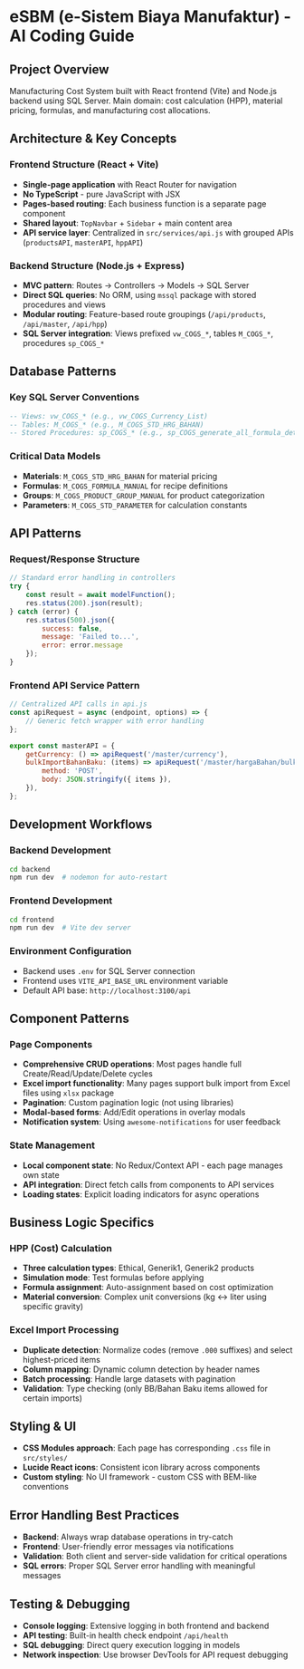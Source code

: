 # eSBM (e-Sistem Biaya Manufaktur) - AI Coding Guide

## Project Overview
Manufacturing Cost System built with React frontend (Vite) and Node.js backend using SQL Server. Main domain: cost calculation (HPP), material pricing, formulas, and manufacturing cost allocations.

## Architecture & Key Concepts

### Frontend Structure (React + Vite)
- **Single-page application** with React Router for navigation
- **No TypeScript** - pure JavaScript with JSX
- **Pages-based routing**: Each business function is a separate page component
- **Shared layout**: `TopNavbar` + `Sidebar` + main content area
- **API service layer**: Centralized in `src/services/api.js` with grouped APIs (`productsAPI`, `masterAPI`, `hppAPI`)

### Backend Structure (Node.js + Express)
- **MVC pattern**: Routes → Controllers → Models → SQL Server
- **Direct SQL queries**: No ORM, using `mssql` package with stored procedures and views
- **Modular routing**: Feature-based route groupings (`/api/products`, `/api/master`, `/api/hpp`)
- **SQL Server integration**: Views prefixed `vw_COGS_*`, tables `M_COGS_*`, procedures `sp_COGS_*`

## Database Patterns

### Key SQL Server Conventions
```sql
-- Views: vw_COGS_* (e.g., vw_COGS_Currency_List)
-- Tables: M_COGS_* (e.g., M_COGS_STD_HRG_BAHAN)
-- Stored Procedures: sp_COGS_* (e.g., sp_COGS_generate_all_formula_detail)
```

### Critical Data Models
- **Materials**: `M_COGS_STD_HRG_BAHAN` for material pricing
- **Formulas**: `M_COGS_FORMULA_MANUAL` for recipe definitions  
- **Groups**: `M_COGS_PRODUCT_GROUP_MANUAL` for product categorization
- **Parameters**: `M_COGS_STD_PARAMETER` for calculation constants

## API Patterns

### Request/Response Structure
```javascript
// Standard error handling in controllers
try {
    const result = await modelFunction();
    res.status(200).json(result);
} catch (error) {
    res.status(500).json({
        success: false,
        message: 'Failed to...',
        error: error.message
    });
}
```

### Frontend API Service Pattern
```javascript
// Centralized API calls in api.js
const apiRequest = async (endpoint, options) => {
    // Generic fetch wrapper with error handling
};

export const masterAPI = {
    getCurrency: () => apiRequest('/master/currency'),
    bulkImportBahanBaku: (items) => apiRequest('/master/hargaBahan/bulk-import-bahan-baku', {
        method: 'POST',
        body: JSON.stringify({ items }),
    }),
};
```

## Development Workflows

### Backend Development
```bash
cd backend
npm run dev  # nodemon for auto-restart
```

### Frontend Development  
```bash
cd frontend
npm run dev  # Vite dev server
```

### Environment Configuration
- Backend uses `.env` for SQL Server connection
- Frontend uses `VITE_API_BASE_URL` environment variable
- Default API base: `http://localhost:3100/api`

## Component Patterns

### Page Components
- **Comprehensive CRUD operations**: Most pages handle full Create/Read/Update/Delete cycles
- **Excel import functionality**: Many pages support bulk import from Excel files using `xlsx` package
- **Pagination**: Custom pagination logic (not using libraries)
- **Modal-based forms**: Add/Edit operations in overlay modals
- **Notification system**: Using `awesome-notifications` for user feedback

### State Management
- **Local component state**: No Redux/Context API - each page manages own state
- **API integration**: Direct fetch calls from components to API services
- **Loading states**: Explicit loading indicators for async operations

## Business Logic Specifics

### HPP (Cost) Calculation
- **Three calculation types**: Ethical, Generik1, Generik2 products
- **Simulation mode**: Test formulas before applying
- **Formula assignment**: Auto-assignment based on cost optimization
- **Material conversion**: Complex unit conversions (kg ↔ liter using specific gravity)

### Excel Import Processing
- **Duplicate detection**: Normalize codes (remove `.000` suffixes) and select highest-priced items
- **Column mapping**: Dynamic column detection by header names
- **Batch processing**: Handle large datasets with pagination
- **Validation**: Type checking (only BB/Bahan Baku items allowed for certain imports)

## Styling & UI
- **CSS Modules approach**: Each page has corresponding `.css` file in `src/styles/`
- **Lucide React icons**: Consistent icon library across components
- **Custom styling**: No UI framework - custom CSS with BEM-like conventions

## Error Handling Best Practices
- **Backend**: Always wrap database operations in try-catch
- **Frontend**: User-friendly error messages via notifications
- **Validation**: Both client and server-side validation for critical operations
- **SQL errors**: Proper SQL Server error handling with meaningful messages

## Testing & Debugging
- **Console logging**: Extensive logging in both frontend and backend
- **API testing**: Built-in health check endpoint `/api/health`
- **SQL debugging**: Direct query execution logging in models
- **Network inspection**: Use browser DevTools for API request debugging